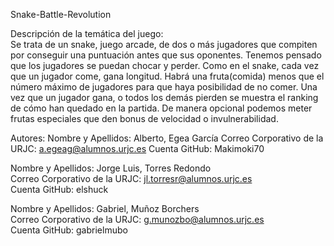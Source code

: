 Snake-Battle-Revolution

Descripción de la temática del juego:  
Se trata de un snake, juego arcade, de dos o más jugadores que compiten por conseguir una puntuación antes que sus oponentes. Tenemos pensado que los jugadores se puedan chocar y perder. Como en el snake, cada vez que un jugador come, gana longitud. Habrá una fruta(comida) menos que el número máximo de jugadores para que haya posibilidad de no comer. Una vez que un jugador gana, o todos los demás pierden se muestra el ranking de cómo han quedado en la partida. De manera opcional podemos meter frutas especiales que den bonus de velocidad o invulnerabilidad.

Autores:
Nombre y Apellidos: Alberto, Egea García
Correo Corporativo de la URJC: a.egeag@alumnos.urjc.es
Cuenta GitHub: Makimoki70

Nombre y Apellidos: Jorge Luis, Torres Redondo  
Correo Corporativo de la URJC: jl.torresr@alumnos.urjc.es        
Cuenta GitHub: elshuck 

Nombre y Apellidos: Gabriel, Muñoz Borchers     
Correo Corporativo de la URJC: g.munozbo@alumnos.urjc.es         
Cuenta GitHub: gabrielmubo


